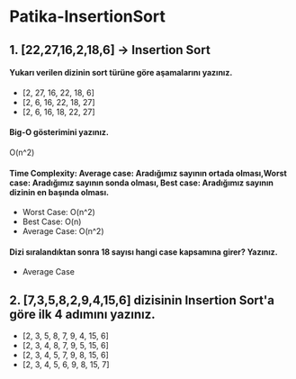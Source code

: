 # Patika-InsertionSort

## 1. [22,27,16,2,18,6] -> Insertion Sort

 #### Yukarı verilen dizinin sort türüne göre aşamalarını yazınız.

* [2, 27, 16, 22, 18, 6]
* [2, 6, 16, 22, 18, 27]
* [2, 6, 16, 18, 22, 27]

#### Big-O gösterimini yazınız.
  
  O(n^2)

#### Time Complexity: Average case: Aradığımız sayının ortada olması,Worst case: Aradığımız sayının sonda olması, Best case: Aradığımız    sayının dizinin en başında olması.

 * Worst Case: O(n^2)   
 * Best Case: O(n) 
 * Average Case: O(n^2) 

#### Dizi sıralandıktan sonra 18 sayısı hangi case kapsamına girer? Yazınız. 
 
 * Average Case

## 2. [7,3,5,8,2,9,4,15,6] dizisinin Insertion Sort'a göre ilk 4 adımını yazınız.

* [2, 3, 5, 8, 7, 9, 4, 15, 6]
* [2, 3, 4, 8, 7, 9, 5, 15, 6]
* [2, 3, 4, 5, 7, 9, 8, 15, 6]
* [2, 3, 4, 5, 6, 9, 8, 15, 7]